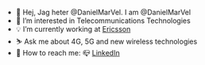 
- 👋 Hej, Jag heter @DanielMarVel. I am @DanielMarVel
- 👀 I’m interested in Telecommunications Technologies 
- 💡 I’m currently working at [Ericsson](https://www.ericsson.com/en)
- ⛷ Ask me about 4G, 5G and new wireless technologies 
- 🧐 How to reach me: 📪 [LinkedIn](www.linkedin.com/in/danielMartinezVelazquez)
